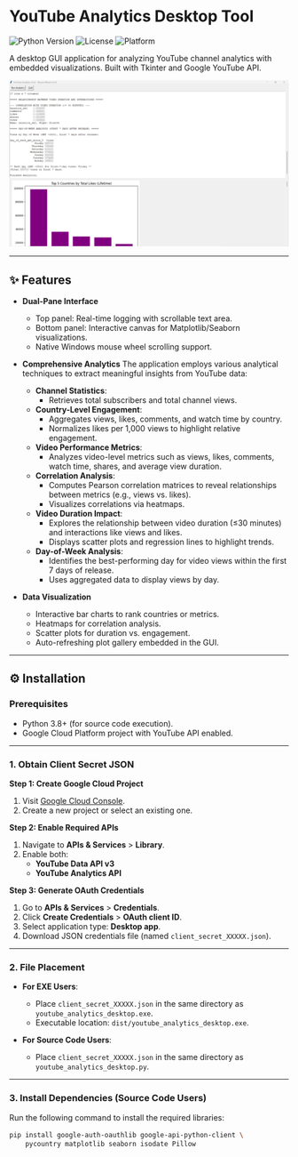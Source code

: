 # YouTube Analytics Desktop Tool

![Python Version](https://img.shields.io/badge/python-3.8%2B-blue)
![License](https://img.shields.io/badge/license-MIT-green)
![Platform](https://img.shields.io/badge/platform-Windows-lightgrey)

A desktop GUI application for analyzing YouTube channel analytics with embedded visualizations. Built with Tkinter and Google YouTube API.

![Application Screenshot](screenshot.png)

---

## ✨ Features

- **Dual-Pane Interface**
  - Top panel: Real-time logging with scrollable text area.
  - Bottom panel: Interactive canvas for Matplotlib/Seaborn visualizations.
  - Native Windows mouse wheel scrolling support.

- **Comprehensive Analytics**
  The application employs various analytical techniques to extract meaningful insights from YouTube data:
  - **Channel Statistics**:
    - Retrieves total subscribers and total channel views.
  - **Country-Level Engagement**:
    - Aggregates views, likes, comments, and watch time by country.
    - Normalizes likes per 1,000 views to highlight relative engagement.
  - **Video Performance Metrics**:
    - Analyzes video-level metrics such as views, likes, comments, watch time, shares, and average view duration.
  - **Correlation Analysis**:
    - Computes Pearson correlation matrices to reveal relationships between metrics (e.g., views vs. likes).
    - Visualizes correlations via heatmaps.
  - **Video Duration Impact**:
    - Explores the relationship between video duration (≤30 minutes) and interactions like views and likes.
    - Displays scatter plots and regression lines to highlight trends.
  - **Day-of-Week Analysis**:
    - Identifies the best-performing day for video views within the first 7 days of release.
    - Uses aggregated data to display views by day.

- **Data Visualization**
  - Interactive bar charts to rank countries or metrics.
  - Heatmaps for correlation analysis.
  - Scatter plots for duration vs. engagement.
  - Auto-refreshing plot gallery embedded in the GUI.

---

## ⚙️ Installation

### Prerequisites
- Python 3.8+ (for source code execution).
- Google Cloud Platform project with YouTube API enabled.

---

### 1. Obtain Client Secret JSON
**Step 1: Create Google Cloud Project**  
1. Visit [Google Cloud Console](https://console.cloud.google.com/).
2. Create a new project or select an existing one.

**Step 2: Enable Required APIs**  
1. Navigate to **APIs & Services** > **Library**.
2. Enable both:
   - **YouTube Data API v3**
   - **YouTube Analytics API**

**Step 3: Generate OAuth Credentials**  
1. Go to **APIs & Services** > **Credentials**.
2. Click **Create Credentials** > **OAuth client ID**.
3. Select application type: **Desktop app**.
4. Download JSON credentials file (named `client_secret_XXXXX.json`).

---

### 2. File Placement
- **For EXE Users**:
  - Place `client_secret_XXXXX.json` in the same directory as `youtube_analytics_desktop.exe`.
  - Executable location: `dist/youtube_analytics_desktop.exe`.

- **For Source Code Users**:
  - Place `client_secret_XXXXX.json` in the same directory as `youtube_analytics_desktop.py`.

---

### 3. Install Dependencies (Source Code Users)
Run the following command to install the required libraries:
```bash
pip install google-auth-oauthlib google-api-python-client \
    pycountry matplotlib seaborn isodate Pillow
